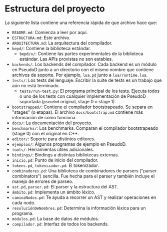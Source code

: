 # Estructura del proyecto #

La siguiente lista contiene una referencia rápida de que archivo hace que:

- `README.md`: Comienza a leer por aquí.
- `ESTRUCTURA.md`: Este archivo.
- `ARQUITECTURA.md`: La arquitectura del compilador.
- `bepd/`: Contiene la biblioteca estándar.
  - `bepd/x/`: Contiene las partes experimentales de la biblioteca
    estándar. Las APIs provistas no son estables.
- `backends/`: Los backends del compilador. Cada backend es un módulo en
  PseudoD junto a un directorio con el mismo nombre que contiene archivos de
  soporte. Por ejemplo, `lua.pd` junto a `lua/runtime.lua`.
- `tests/`: Los tests del lenguaje. Escribir la suite de tests es un trabajo
  que aún no está terminado.
  - `tests/run-test.py`: El programa principal de los tests. Ejecuta todos o
    uno de los tests con cualquier implementación de PseudoD soportada
    (`pseudod` original, stage 0 o stage 1).
- `bootstrapped/`: Contiene el compilador bootstrapeado. Se separa en "stages"
  (o etapas). El archivo `docs/bootstrap.md` contiene más información de como
  funciona.
- `docs/`: La documentación del proyecto.
- `benchmarks/`: Los benchmarks. Comparan el compilador bootstrapeado (stage 0)
  con el original en C++.
- `editor/`: Soporte para distintos editores.
- `ejemplos/`: Algunos programas de ejemplo en PseudoD.
- `tools/`: Herramientas útiles adicionales.
- `bindings/`: Bindings a distintas bibliotecas externas.
- `inicio.pd`: Punto de inicio del compilador.
- `tokens.pd`, `tokenizador.pd`: El tokenizador.
- `combinadores.pd`: Una biblioteca de combinadores de parsers ("parser
  combinators") sencilla. Fue hecha para el parser y también incluye el manejo
  de errores de parseo.
- `ast.pd`, `parser.pd`: El parser y la estructura del AST.
- `ámbito.pd`: Implementa un ámbito léxico.
- `caminaNodos.pd`: Te ayuda a recorrer un AST y realizar operaciones en cada
  nodo.
- `resoluciónDeNombres.pd`: Determina la información léxica para un programa.
- `módulos.pd`: La base de datos de módulos.
- `compilador.pd`: Interfaz de todos los backends.
